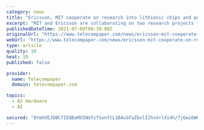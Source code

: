 ```yaml
---
category: news
title: "Ericsson, MIT cooperate on research into lithionic chips and power through radio signals"
excerpt: "MIT and Ericsson are collaborating on two research projects for infrastructure that supports new use cases that the next generation of mobile networks will bring. Ericsson is researching cognitive networks,"
publishedDateTime: 2021-07-09T09:39:00Z
originalUrl: "https://www.telecompaper.com/news/ericsson-mit-cooperate-on-research-into-lithionic-chips-and-power-through-radio-signals--1389684"
webUrl: "https://www.telecompaper.com/news/ericsson-mit-cooperate-on-research-into-lithionic-chips-and-power-through-radio-signals--1389684"
type: article
quality: 10
heat: 10
published: false

provider:
  name: Telecompaper
  domain: telecompaper.com

topics:
  - AI Hardware
  - AI

secured: "8YmXVEJDBCfIEQBaMXSNUfzfSonftL1BAuSFaZbxlI2hvG+lXi4h/7jGwi6WKsEiOx4urKuD/czxTfx77kMjEtNy908DmlHw6Tlf/C2IEzUsTq3bnhfqFWvpJF/ezj1Wn8XV/aDfR9k/2SlVuPeH85zlhlHcv/wMIX/eeJREBKTFN5HxPyf+XKnAc2cJORwkL4tBjoj8NPILzZNQl2bRFLILjhwagGYQsys/n670HBKrGjlHR5mKpMNZGUlJF7oMsbt5Rfui2WwLnxxDsbxVKLLC4L8gJ5Ntchpt4MWxKrL3NPBm3830lI4YyLUJYcYWvMEkmHX4+lR7KvT3HbqvNPTr7sFsicqnw1G//x2cy3k=;TlEzJFIKvBripEFYk14XfQ=="
---
```


